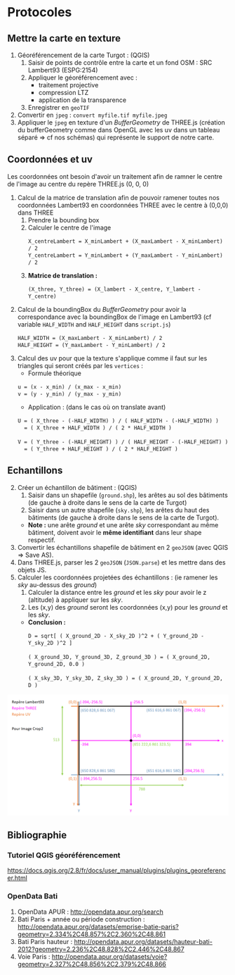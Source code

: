 # Protocoles

## Mettre la carte en texture
1. Géoréférencement de la carte Turgot : (QGIS)
    1. Saisir de points de contrôle entre la carte et un fond OSM : SRC Lambert93 (ESPG:2154)
    1. Appliquer le géoréférencement avec :
        * traitement projective
        * compression LTZ
        * application de la transparence
    1. Enregistrer en `geoTIF`
1. Convertir en `jpeg` : `convert myfile.tif myfile.jpeg`
1. Appliquer le `jpeg` en texture d'un _BufferGeometry_ de THREE.js (création du bufferGeometry comme dans OpenGL avec les uv dans un tableau séparé => cf nos schémas) qui représente le support de notre carte.

## Coordonnées et uv
Les coordonnées ont besoin d'avoir un traitement afin de ramner le centre de l'image au centre du repère THREE.js (0, 0, 0)

1. Calcul de la matrice de translation afin de pouvoir ramener toutes nos coordonnées Lambert93 en coordonnées THREE avec le centre à (0,0,0) dans THREE
    1. Prendre la bounding box
    2. Calculer le centre de l'image
        ```
        X_centreLambert = X_minLambert + (X_maxLambert - X_minLambert) / 2
        Y_centreLambert = Y_minLambert + (Y_maxLambert - Y_minLambert) / 2
        ```
    3. **Matrice de translation :** 
        ```
        (X_three, Y_three) = (X_lambert - X_centre, Y_lambert - Y_centre)
        ```
1. Calcul de la boundingBox du _BufferGeometry_ pour avoir la correspondance avec la boundingBox de l'image en Lambert93 (cf variable `HALF_WIDTH` and `HALF_HEIGHT` dans `script.js`)
    ```
    HALF_WIDTH = (X_maxLambert - X_minLambert) / 2
    HALF_HEIGHT = (Y_maxLambert - Y_minLambert) / 2
    ```
1. Calcul des uv pour que la texture s'applique comme il faut sur les triangles qui seront créés par les `vertices` :
    * Formule théorique
    ```
    u = (x - x_min) / (x_max - x_min)
    v = (y - y_min) / (y_max - y_min)
    ```
    * Application : (dans le cas où on translate avant)
    ```
    U = ( X_three - (-HALF_WIDTH) ) / ( HALF_WIDTH - (-HALF_WIDTH) ) 
      = ( X_three + HALF_WIDTH ) / ( 2 * HALF_WIDTH )

    V = ( Y_three - (-HALF_HEIGHT) ) / ( HALF_HEIGHT - (-HALF_HEIGHT) ) 
      = ( Y_three + HALF_HEIGHT ) / ( 2 * HALF_HEIGHT )
    ```


## Echantillons
2. Créer un échantillon de bâtiment : (QGIS)
    1. Saisir dans un shapefile (`ground.shp`), les arêtes au sol des bâtiments (de gauche à droite dans le sens de la carte de Turgot)
    1. Saisir dans un autre shapefile (`sky.shp`), les arêtes du haut des bâtiments (de gauche à droite dans le sens de la carte de Turgot).
    * **Note :** une arête _ground_ et une arête _sky_ correspondant au même bâtiment, doivent avoir le **même identifiant** dans leur shape respectif.
3. Convertir les échantillons shapefile de bâtiment en 2 `geoJSON` (avec QGIS => Save AS).
1. Dans THREE.js, parser les 2 `geoJSON` (`JSON.parse`) et les mettre dans des objets JS.
2. Calculer les coordonnées projetées des échantillons : (ie ramener les _sky_ au-dessus des _ground_)
    1. Calculer la distance entre les _ground_ et les _sky_ pour avoir le z (altitude) à appliquer sur les _sky_. 
    1. Les (x,y) des _ground_ seront les coordonnées (x,y) pour les _ground_ et les _sky_. 
    * **Conclusion :**
        ```
        D = sqrt[ ( X_ground_2D - X_sky_2D )^2 + ( Y_ground_2D - Y_sky_2D )^2 ]

        ( X_ground_3D, Y_ground_3D, Z_ground_3D ) = ( X_ground_2D, Y_ground_2D, 0.0 )

        ( X_sky_3D, Y_sky_3D, Z_sky_3D ) = ( X_ground_2D, Y_ground_2D, D )
        ```
![Schéma translation](./images/translation.png)




## Bibliographie

### Tutoriel QGIS géoréférencement
https://docs.qgis.org/2.8/fr/docs/user_manual/plugins/plugins_georeferencer.html


### OpenData Bati
1. OpenData APUR : http://opendata.apur.org/search 
1. Bati Paris + année ou période construction : http://opendata.apur.org/datasets/emprise-batie-paris?geometry=2.334%2C48.857%2C2.360%2C48.861
2. Bati Paris hauteur : http://opendata.apur.org/datasets/hauteur-bati-2012?geometry=2.236%2C48.828%2C2.446%2C48.867
1. Voie Paris : http://opendata.apur.org/datasets/voie?geometry=2.327%2C48.856%2C2.379%2C48.866 